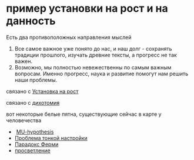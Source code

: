 # пример установки на рост и на данность
Есть два противоположных направления мыслей

1.  Все самое важное уже понято до нас, и наш долг - сохранять традиции прошлого, изучать древние тексты, а прогресс не так важен.
2.  Возможно, мы полностью невежественны по самым важным вопросам. Именно прогресс, наука и развитие помогут нам решить наши проблемы.

связано с [Установка на рост](%D0%A3%D1%81%D1%82%D0%B0%D0%BD%D0%BE%D0%B2%D0%BA%D0%B0%20%D0%BD%D0%B0%20%D1%80%D0%BE%D1%81%D1%82)

связано с [дихотомия](%D0%B4%D0%B8%D1%85%D0%BE%D1%82%D0%BE%D0%BC%D0%B8%D1%8F)

вот некоторые белые пятна, существующие сейчас в карте у человечества

*    [MU-hypothesis](MU-hypothesis)
*   [Проблема тонкой настройки](%D0%9F%D1%80%D0%BE%D0%B1%D0%BB%D0%B5%D0%BC%D0%B0%20%D1%82%D0%BE%D0%BD%D0%BA%D0%BE%D0%B9%20%D0%BD%D0%B0%D1%81%D1%82%D1%80%D0%BE%D0%B9%D0%BA%D0%B8)
*   [Парадокс Ферми](%D0%9F%D0%B0%D1%80%D0%B0%D0%B4%D0%BE%D0%BA%D1%81%20%D0%A4%D0%B5%D1%80%D0%BC%D0%B8)
*   [просветление](../../%D0%B0%D0%BD%D0%B0%D1%82%D1%82%D0%B0/%D0%BF%D0%BE%D0%BD%D1%8F%D1%82%D0%B8%D1%8F%2C%20%D1%81%D0%B2%D1%8F%D0%B7%D0%B0%D0%BD%D0%BD%D1%8B%D0%B5%20%D1%81%20%D0%AF/%D0%BC%D0%BE%D0%B4%D0%B5%D0%BB%D1%8C%20%D0%9F%D1%80%D0%BE%D1%81%D0%B2%D0%B5%D1%82%D0%BB%D0%B5%D0%BD%D0%B8%D1%8F/%D0%BF%D1%80%D0%BE%D1%81%D0%B2%D0%B5%D1%82%D0%BB%D0%B5%D0%BD%D0%B8%D0%B5.md)